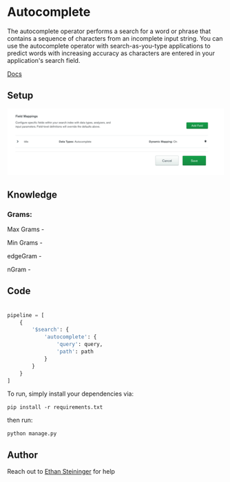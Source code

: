 # Autocomplete

The autocomplete operator performs a search for a word or phrase that contains a sequence of characters from an incomplete input string. You can use the autocomplete operator with search-as-you-type applications to predict words with increasing accuracy as characters are entered in your application's search field.

[Docs](https://docs.atlas.mongodb.com/reference/atlas-search/autocomplete/)


## Setup

![Setup Index](assets/index.png)

## Knowledge

### Grams:

Max Grams -

Min Grams -

edgeGram -

nGram -

## Code

``` python

pipeline = [
    {
        '$search': {
            'autocomplete': {
                'query': query,
                'path': path
            }
        }
    }
]

```

To run, simply install your dependencies via:

``` shell
pip install -r requirements.txt
```

then run:

``` shell
python manage.py
```

## Author
Reach out to [Ethan Steininger](https://github.com/esteininger) for help
